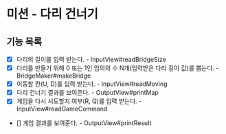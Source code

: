 # 미션 - 다리 건너기

## 기능 목록
- [x] 다리의 길이를 입력 받는다. - InputView#readBridgeSize
- [x] 다리를 만들기 위해 0 또는 1인 임의의 수 N개(입력받은 다리 길이 값)를 뽑는다. - BridgeMaker#makeBridge
- [x] 이동할 칸(U, D)를 입력 받는다. - InputView#readMoving
- [x] 다리 건너기 결과를 보여준다. - OutputView#printMap
- [x] 게임을 다시 시도할지 여부(R, Q)를 입력 받는다. - InputView#readGameCommand
- [] 게임 결과를 보여준다. - OutputView#printResult